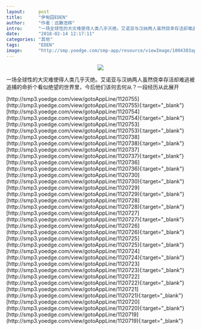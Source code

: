 ```yaml
---
layout:     post
title:      "伊甸园EDEN"
author:     "作者：远藤浩辉"
intro:      "一场全球性的大灾难使得人类几乎灭绝。艾诺亚与汉纳两人虽然侥幸存活却难逃被追捕的命折个看似绝望的世界里，今后他们该何去何从？一段经历从此展开"
date:       "2018-02-14 12:17:11"
categories: "其他"
tags:       "EDEN"
image:      "http://smp.yoedge.com/smp-app/resource/viewImage/1004303appline.png"
---
```

<div style="text-align: center">
<p><img src="http://smp.yoedge.com/smp-app/resource/viewImage/1004303appline.png"/></p>
</div>
<p class="post-meta">
<span>一场全球性的大灾难使得人类几乎灭绝。艾诺亚与汉纳两人虽然侥幸存活却难逃被追捕的命折个看似绝望的世界里，今后他们该何去何从？一段经历从此展开</span>
</p>
[http://smp3.yoedge.com/view/gotoAppLine/1120755](http://smp3.yoedge.com/view/gotoAppLine/1120755){:target="_blank"}
[http://smp3.yoedge.com/view/gotoAppLine/1120754](http://smp3.yoedge.com/view/gotoAppLine/1120754){:target="_blank"}
[http://smp3.yoedge.com/view/gotoAppLine/1120753](http://smp3.yoedge.com/view/gotoAppLine/1120753){:target="_blank"}
[http://smp3.yoedge.com/view/gotoAppLine/1120738](http://smp3.yoedge.com/view/gotoAppLine/1120738){:target="_blank"}
[http://smp3.yoedge.com/view/gotoAppLine/1120737](http://smp3.yoedge.com/view/gotoAppLine/1120737){:target="_blank"}
[http://smp3.yoedge.com/view/gotoAppLine/1120736](http://smp3.yoedge.com/view/gotoAppLine/1120736){:target="_blank"}
[http://smp3.yoedge.com/view/gotoAppLine/1120730](http://smp3.yoedge.com/view/gotoAppLine/1120730){:target="_blank"}
[http://smp3.yoedge.com/view/gotoAppLine/1120729](http://smp3.yoedge.com/view/gotoAppLine/1120729){:target="_blank"}
[http://smp3.yoedge.com/view/gotoAppLine/1120728](http://smp3.yoedge.com/view/gotoAppLine/1120728){:target="_blank"}
[http://smp3.yoedge.com/view/gotoAppLine/1120727](http://smp3.yoedge.com/view/gotoAppLine/1120727){:target="_blank"}
[http://smp3.yoedge.com/view/gotoAppLine/1120726](http://smp3.yoedge.com/view/gotoAppLine/1120726){:target="_blank"}
[http://smp3.yoedge.com/view/gotoAppLine/1120725](http://smp3.yoedge.com/view/gotoAppLine/1120725){:target="_blank"}
[http://smp3.yoedge.com/view/gotoAppLine/1120724](http://smp3.yoedge.com/view/gotoAppLine/1120724){:target="_blank"}
[http://smp3.yoedge.com/view/gotoAppLine/1120723](http://smp3.yoedge.com/view/gotoAppLine/1120723){:target="_blank"}
[http://smp3.yoedge.com/view/gotoAppLine/1120722](http://smp3.yoedge.com/view/gotoAppLine/1120722){:target="_blank"}
[http://smp3.yoedge.com/view/gotoAppLine/1120721](http://smp3.yoedge.com/view/gotoAppLine/1120721){:target="_blank"}
[http://smp3.yoedge.com/view/gotoAppLine/1120720](http://smp3.yoedge.com/view/gotoAppLine/1120720){:target="_blank"}
[http://smp3.yoedge.com/view/gotoAppLine/1120719](http://smp3.yoedge.com/view/gotoAppLine/1120719){:target="_blank"}


